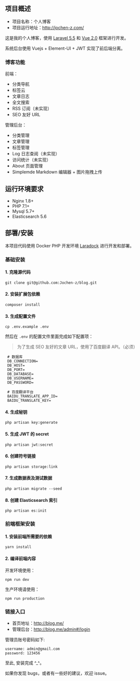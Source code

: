 ## 项目概述

* 项目名称：个人博客
* 项目运行地址：http://jochen-z.com/

这是我的个人博客，使用 [Laravel 5.5](https://laravel.com/) 和 [Vue 2.0](https://cn.vuejs.org/) 框架进行开发。

系统后台使用 Vuejs + Element-UI + JWT 实现了前后端分离。





### 博客功能

前端：
- 分类导航
- 标签云
- 文章日志
- 全文搜索
- RSS 订阅（未实现）
- SEO 友好 URL

管理后台：
- 分类管理
- 文章管理
- 标签管理
- Log 日志查阅（未实现）
- 访问统计（未实现）
- About 页面管理
- Simplemde Markdown 编辑器 + 图片拖拽上传

## 运行环境要求

- Nginx 1.8+
- PHP 7.1+
- Mysql 5.7+
- Elasticsearch 5.6

## 部署/安装

本项目代码使用 Docker PHP 开发环境 [Laradock](http://laradock.io/) 进行开发和部署。

### 基础安装

#### 1. 克隆源代码

```shell
git clone git@github.com:Jochen-z/blog.git
```

#### 2. 安装扩展包依赖

```shell
composer install
```

#### 3. 生成配置文件

```shell
cp .env.example .env
```

然后在 `.env` 的配置文件里面完成如下配置项：

> 为了生成 SEO 友好的文章 URL，使用了百度翻译 API。（必须）

```
 # 数据库
 DB_CONNECTION=
 DB_HOST=
 DB_PORT=
 DB_DATABASE=
 DB_USERNAME=
 DB_PASSWORD=

 # 百度翻译平台
 BAIDU_TRANSLATE_APP_ID=
 BAIDU_TRANSLATE_KEY=
 ```

#### 4. 生成秘钥

```shell
php artisan key:generate
```

#### 5. 生成 JWT 的 secret

```shell
php artisan jwt:secret
```

#### 6. 创建符号链接

```shell
php artisan storage:link
```

#### 7. 生成数据表及测试数据

```shell
php artisan migrate --seed
```

#### 8. 创建 Elasticsearch 索引

```shell
php artisan es:init
```

### 前端框架安装

#### 1. 安装前端所需要的依赖

```shell
yarn install
```

#### 2. 编译前端内容

开发环境使用：

```shell
npm run dev
```

生产环境请使用：

```shell
npm run production
```

### 链接入口

* 首页地址：http://blog.me/
* 管理后台：http://blog.me/admin#/login

管理员账号密码如下:

```
username: admin@gmail.com
password: 123456
```

至此, 安装完成 ^_^。

如果你发现 bugs，或者有一些好的建议，欢迎 issue。